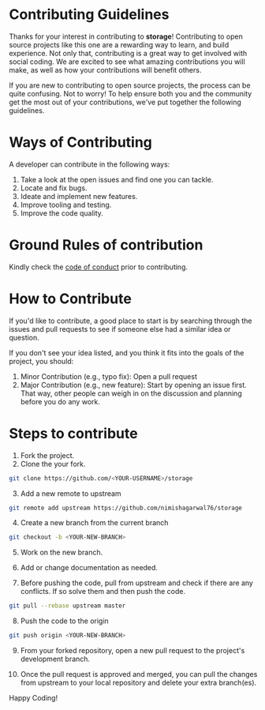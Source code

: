 # Contributing Guidelines

Thanks for your interest in contributing to **storage**! Contributing to open source projects like this one are a rewarding way to learn, and build experience. Not only that, contributing is a great way to get involved with social coding. We are excited to see what amazing contributions you will make, as well as how your contributions will benefit others.

If you are new to contributing to open source projects, the process can be quite confusing. Not to worry! To help ensure both you and the community get the most out of your contributions, we've put together the following guidelines.

# Ways of Contributing

A developer can contribute in the following ways:
1. Take a look at the open issues and find one you can tackle.
2. Locate and fix bugs.
3. Ideate and implement new features.
4. Improve tooling and testing.
5. Improve the code quality.

# Ground Rules of contribution

Kindly check the [code of conduct](CODE_OF_CONDUCT.md) prior to contributing.

# How to Contribute

If you'd like to contribute, a good place to start is by searching through the issues and pull requests to see if someone else had a similar idea or question. 

If you don't see your idea listed, and you think it fits into the goals of the project, you should:

1. Minor Contribution (e.g., typo fix): Open a pull request
2. Major Contribution (e.g., new feature): Start by opening an issue first. That way, other people can weigh in on the discussion and planning before you do any work.

# Steps to contribute

1. Fork the project.
2. Clone the your fork.

```bash
git clone https://github.com/<YOUR-USERNAME>/storage
```

3. Add a new remote to upstream

```bash
git remote add upstream https://github.com/nimishagarwal76/storage
```

4. Create a new branch from the current branch

```bash
git checkout -b <YOUR-NEW-BRANCH>
```

5. Work on the new branch. 

6. Add or change documentation as needed.

7. Before pushing the code, pull from upstream and check if there are any conflicts. If so solve them and then push the code.

```bash
git pull --rebase upstream master
```

8. Push the code to the origin

```bash
git push origin <YOUR-NEW-BRANCH>
```

9. From your forked repository, open a new pull request to the project's development branch.

10. Once the pull request is approved and merged, you can pull the changes from upstream to your local repository and delete your extra branch(es).

Happy Coding!
